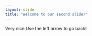 ```yaml
---
layout: slide
title: "Welcome to our second slide!"
---
```

Very nice
Use the left arrow to go back!
